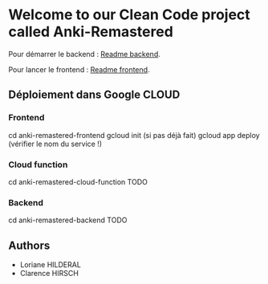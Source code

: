 # Welcome to our Clean Code project called Anki-Remastered

Pour démarrer le backend : [Readme backend](https://github.com/Clarence1208/anki-remastered/blob/main/anki-remastered-api/README.md).

Pour lancer le frontend : [Readme frontend](https://github.com/Clarence1208/anki-remastered/blob/main/anki-remastered-frontend/README.md).

## Déploiement dans Google CLOUD

### Frontend
cd anki-remastered-frontend
gcloud init (si pas déjà fait)
gcloud app deploy (vérifier le nom du service !)

### Cloud function
cd anki-remastered-cloud-function
TODO

### Backend
cd anki-remastered-backend
TODO


## Authors
- Loriane HILDERAL
- Clarence HIRSCH
